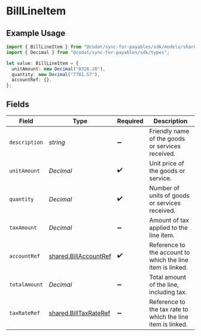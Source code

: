 # BillLineItem

## Example Usage

```typescript
import { BillLineItem } from "@codat/sync-for-payables/sdk/models/shared";
import { Decimal } from "@codat/sync-for-payables/sdk/types";

let value: BillLineItem = {
  unitAmount: new Decimal("8326.20"),
  quantity: new Decimal("7781.57"),
  accountRef: {},
};
```

## Fields

| Field                                                                 | Type                                                                  | Required                                                              | Description                                                           |
| --------------------------------------------------------------------- | --------------------------------------------------------------------- | --------------------------------------------------------------------- | --------------------------------------------------------------------- |
| `description`                                                         | *string*                                                              | :heavy_minus_sign:                                                    | Friendly name of the goods or services received.                      |
| `unitAmount`                                                          | *Decimal*                                                             | :heavy_check_mark:                                                    | Unit price of the goods or service.                                   |
| `quantity`                                                            | *Decimal*                                                             | :heavy_check_mark:                                                    | Number of units of goods or services received.                        |
| `taxAmount`                                                           | *Decimal*                                                             | :heavy_minus_sign:                                                    | Amount of tax applied to the line item.                               |
| `accountRef`                                                          | [shared.BillAccountRef](../../../sdk/models/shared/billaccountref.md) | :heavy_check_mark:                                                    | Reference to the account to which the line item is linked.            |
| `totalAmount`                                                         | *Decimal*                                                             | :heavy_minus_sign:                                                    | Total amount of the line, including tax.                              |
| `taxRateRef`                                                          | [shared.BillTaxRateRef](../../../sdk/models/shared/billtaxrateref.md) | :heavy_minus_sign:                                                    | Reference to the tax rate to which the line item is linked.           |
